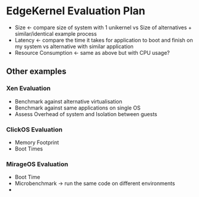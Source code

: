 # EdgeKernel Evaluation Plan # 

  * Size <- compare size of system with 1 unikernel vs Size of alternatives + similar/identical example process
  * Latency <- compare the time it takes for application to boot and finish on my system vs alternative with similar application
  * Resource Consumption <- same as above but with CPU usage? 

## Other examples ## 

### Xen Evaluation ###
  * Benchmark against alternative virtualisation
  * Benchmark against same applications on single OS
  * Assess Overhead of system and Isolation between guests

  
### ClickOS Evaluation ###
  * Memory Footprint
  * Boot Times
  
### MirageOS Evaluation ###
  * Boot Time
  * Microbenchmark -> run the same code on different environments
  * 
